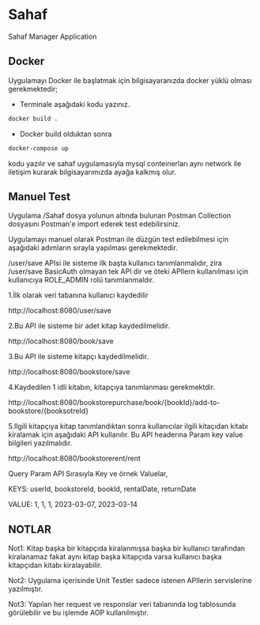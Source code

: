# Sahaf
Sahaf Manager Application

## Docker
Uygulamayı Docker ile başlatmak için bilgisayaranızda docker yüklü olması gerekmektedir;

* Terminale aşağıdaki kodu yazınız.
```sh  
docker build .
```

* Docker build olduktan sonra
```sh
docker-compose up
```

kodu yazılır ve sahaf uygulamasıyla mysql conteinerları aynı network ile iletişim kurarak bilgisayarımızda ayağa kalkmış olur.

## Manuel Test

Uygulama /Sahaf dosya yolunun altında bulunan Postman Collection dosyasını Postman'e import ederek test edebilirsiniz.

Uygulamayı manuel olarak Postman ile düzgün test edilebilmesi için aşağıdaki adımların sırayla yapılması gerekmektedir.

/user/save APIsi ile sisteme ilk başta kullanıcı tanımlanmalıdır, zira /user/save BasicAuth olmayan tek API dir ve öteki APIlern kullanılması için kullanıcıya ROLE_ADMIN rolü tanımlanmaldır.

1.İlk olarak veri tabanına kullanıcı kaydedilir

http://localhost:8080/user/save

2.Bu API ile sisteme bir adet kitap kaydedilmelidir.

http://localhost:8080/book/save

3.Bu API ile sisteme kitapçı kaydedilmelidir.

http://localhost:8080/bookstore/save

4.Kaydedilen 1 idli kitabın, kitapçıya tanımlanması gerekmektdir.

http://localhost:8080/bookstorepurchase/book/{bookId}/add-to-bookstore/{booksotreId}

5.Ilgili kitapçıya kitap tanımlandıktan sonra kullanıcılar ilgili kitaçıdan kitabı kiralamak için aşağıdaki API kullanılır. Bu API headerına Param key value bilgileri yazılmalıdır. 

http://localhost:8080/bookstorerent/rent

Query Param API Sırasıyla Key ve örnek Valuelar,

KEYS: userId, bookstoreId, bookId, rentalDate, returnDate

VALUE: 1, 1, 1, 2023-03-07, 2023-03-14

## NOTLAR
Not1: Kitap başka bir kitapçıda kiralanmışsa başka bir kullanıcı tarafından kiralanamaz fakat aynı kitap başka kitapçıda varsa kullanıcı başka kitapçıdan kitabı kiralayabilir. 

Not2: Uygulama içerisinde Unit Testler sadece istenen APIlerin servislerine yazılmıştır.

Not3: Yapılan her request ve responslar veri tabanında log tablosunda görülebilir ve bu işlemde AOP kullanılmıştır.
  
  
  
  
  
  
  
